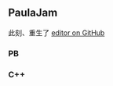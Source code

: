 ## PaulaJam

此刻、重生了 [editor on GitHub](https://github.com/paulajam/paulajam.github.io/edit/master/README.md)


### PB
### C++
